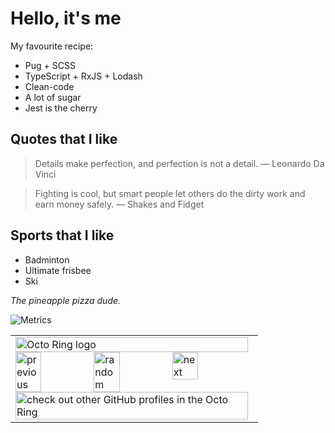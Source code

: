 # Hello, it's me

My favourite recipe:

- Pug + SCSS
- TypeScript + RxJS + Lodash
- Clean-code
- A lot of sugar
- Jest is the cherry

## Quotes that I like

> Details make perfection, and perfection is not a detail.
― Leonardo Da Vinci

> Fighting is cool, but smart people let others do the dirty work and earn money safely.
― Shakes and Fidget

## Sports that I like

- Badminton
- Ultimate frisbee
- Ski

*The pineapple pizza dude.*

![Metrics](https://metrics.lecoq.io/C0ZEN?template=classic&languages=1&introduction=1&activity=1&followup=1&isocalendar=1&activity.limit=5&activity.days=14&activity.filter=all&activity.visibility=all&activity.timestamps=false&introduction.title=true&isocalendar.duration=half-year&languages.colors=github&languages.threshold=0%25&config.timezone=Europe%2FParis)

<table><tbody><tr><td><a href="https://octo-ring.com/"><img src="https://octo-ring.com/static/img/widget/top.png" width="99%" alt="Octo Ring logo" align="top"></a><br><a href="https://octo-ring.com/p/C0ZEN/prev"><img src="https://octo-ring.com/static/img/widget/prev.png" width="33%" alt="previous" align="top" title="previous profile"></a><a href="https://octo-ring.com/p/C0ZEN/random"><img src="https://octo-ring.com/static/img/widget/random.png" width="33%" alt="random" align="top" title="random profile"></a><a href="https://octo-ring.com/p/C0ZEN/next"><img src="https://octo-ring.com/static/img/widget/next.png" width="33%" alt="next" align="top" title="next profile"></a><br><a href="https://octo-ring.com/"><img src="https://octo-ring.com/static/img/widget/bottom.png" width="99%" alt="check out other GitHub profiles in the Octo Ring" align="top"></a></td></tr></tbody></table>
